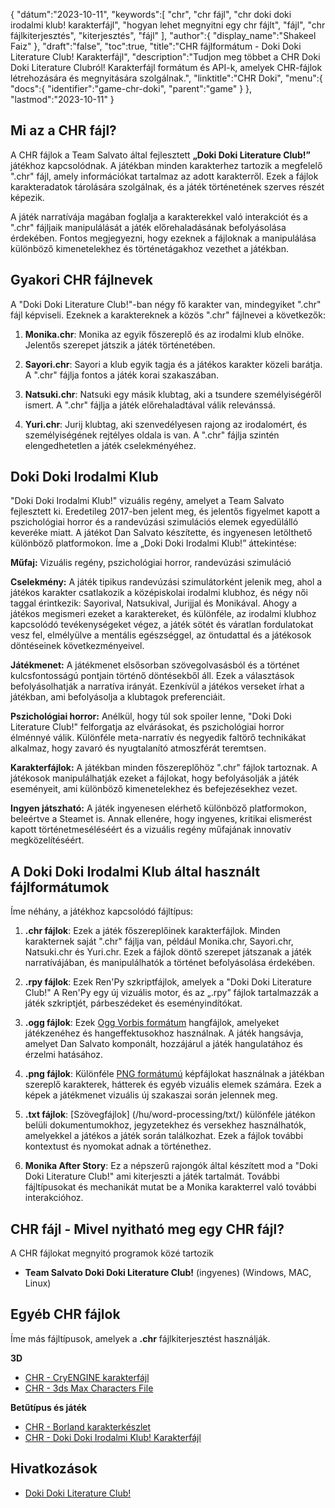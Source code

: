 {
"dátum":"2023-10-11",
   "keywords":[
"chr",
"chr fájl",
"chr doki doki irodalmi klub! karakterfájl",
"hogyan lehet megnyitni egy chr fájlt",
"fájl",
"chr fájlkiterjesztés",
"kiterjesztés",
"fájl"
],
   "author":{
"display_name":"Shakeel Faiz"
},
"draft":"false",
"toc":true,
"title":"CHR fájlformátum - Doki Doki Literature Club! Karakterfájl",
   "description":"Tudjon meg többet a CHR Doki Doki Literature Clubról! Karakterfájl formátum és API-k, amelyek CHR-fájlok létrehozására és megnyitására szolgálnak.",
   "linktitle":"CHR Doki",
   "menu":{
      "docs":{
         "identifier":"game-chr-doki",
         "parent":"game"
}
},
"lastmod":"2023-10-11"
}

## Mi az a CHR fájl?

A CHR fájlok a Team Salvato által fejlesztett **„Doki Doki Literature Club!”** játékhoz kapcsolódnak. A játékban minden karakterhez tartozik a megfelelő ".chr" fájl, amely információkat tartalmaz az adott karakterről. Ezek a fájlok karakteradatok tárolására szolgálnak, és a játék történetének szerves részét képezik.

A játék narratívája magában foglalja a karakterekkel való interakciót és a ".chr" fájljaik manipulálását a játék előrehaladásának befolyásolása érdekében. Fontos megjegyezni, hogy ezeknek a fájloknak a manipulálása különböző kimenetelekhez és történetágakhoz vezethet a játékban.

## Gyakori CHR fájlnevek

A "Doki Doki Literature Club!"-ban négy fő karakter van, mindegyiket ".chr" fájl képviseli. Ezeknek a karaktereknek a közös ".chr" fájlnevei a következők:

1. **Monika.chr**: Monika az egyik főszereplő és az irodalmi klub elnöke. Jelentős szerepet játszik a játék történetében.
    








2. **Sayori.chr**: Sayori a klub egyik tagja és a játékos karakter közeli barátja. A ".chr" fájlja fontos a játék korai szakaszában.
    








3. **Natsuki.chr**: Natsuki egy másik klubtag, aki a tsundere személyiségéről ismert. A ".chr" fájlja a játék előrehaladtával válik relevánssá.
    








4. **Yuri.chr**: Jurij klubtag, aki szenvedélyesen rajong az irodalomért, és személyiségének rejtélyes oldala is van. A ".chr" fájlja szintén elengedhetetlen a játék cselekményéhez.

## Doki Doki Irodalmi Klub

"Doki Doki Irodalmi Klub!" vizuális regény, amelyet a Team Salvato fejlesztett ki. Eredetileg 2017-ben jelent meg, és jelentős figyelmet kapott a pszichológiai horror és a randevúzási szimulációs elemek egyedülálló keveréke miatt. A játékot Dan Salvato készítette, és ingyenesen letölthető különböző platformokon. Íme a „Doki Doki Irodalmi Klub!” áttekintése:

**Műfaj:** Vizuális regény, pszichológiai horror, randevúzási szimuláció

**Cselekmény:** A játék tipikus randevúzási szimulátorként jelenik meg, ahol a játékos karakter csatlakozik a középiskolai irodalmi klubhoz, és négy női taggal érintkezik: Sayorival, Natsukival, Jurijjal és Monikával. Ahogy a játékos megismeri ezeket a karaktereket, és különféle, az irodalmi klubhoz kapcsolódó tevékenységeket végez, a játék sötét és váratlan fordulatokat vesz fel, elmélyülve a mentális egészséggel, az öntudattal és a játékosok döntéseinek következményeivel.

**Játékmenet:** A játékmenet elsősorban szövegolvasásból és a történet kulcsfontosságú pontjain történő döntésekből áll. Ezek a választások befolyásolhatják a narratíva irányát. Ezenkívül a játékos verseket írhat a játékban, ami befolyásolja a klubtagok preferenciáit.

**Pszichológiai horror:** Anélkül, hogy túl sok spoiler lenne, "Doki Doki Literature Club!" felforgatja az elvárásokat, és pszichológiai horror élménnyé válik. Különféle meta-narratív és negyedik faltörő technikákat alkalmaz, hogy zavaró és nyugtalanító atmoszférát teremtsen.

**Karakterfájlok:** A játékban minden főszereplőhöz ".chr" fájlok tartoznak. A játékosok manipulálhatják ezeket a fájlokat, hogy befolyásolják a játék eseményeit, ami különböző kimenetelekhez és befejezésekhez vezet.

**Ingyen játszható:** A játék ingyenesen elérhető különböző platformokon, beleértve a Steamet is. Annak ellenére, hogy ingyenes, kritikai elismerést kapott történetmeséléséért és a vizuális regény műfajának innovatív megközelítéséért.

## A Doki Doki Irodalmi Klub által használt fájlformátumok

Íme néhány, a játékhoz kapcsolódó fájltípus:

1. **.chr fájlok**: Ezek a játék főszereplőinek karakterfájlok. Minden karakternek saját ".chr" fájlja van, például Monika.chr, Sayori.chr, Natsuki.chr és Yuri.chr. Ezek a fájlok döntő szerepet játszanak a játék narratívájában, és manipulálhatók a történet befolyásolása érdekében.
    








2. **.rpy fájlok**: Ezek Ren'Py szkriptfájlok, amelyek a "Doki Doki Literature Club!" A Ren'Py egy új vizuális motor, és az „.rpy” fájlok tartalmazzák a játék szkriptjét, párbeszédeket és eseményindítókat.
    








3. **.ogg fájlok**: Ezek [Ogg Vorbis formátum](/hu/audio/ogg/) hangfájlok, amelyeket játékzenéhez és hangeffektusokhoz használnak. A játék hangsávja, amelyet Dan Salvato komponált, hozzájárul a játék hangulatához és érzelmi hatásához.
    








4. **.png fájlok**: Különféle [PNG formátumú](/hu/image/png/) képfájlokat használnak a játékban szereplő karakterek, hátterek és egyéb vizuális elemek számára. Ezek a képek a játékmenet vizuális új szakaszai során jelennek meg.
    








5. **.txt fájlok**: [Szövegfájlok] (/hu/word-processing/txt/) különféle játékon belüli dokumentumokhoz, jegyzetekhez és versekhez használhatók, amelyekkel a játékos a játék során találkozhat. Ezek a fájlok további kontextust és nyomokat adnak a történethez.
    








6. **Monika After Story**: Ez a népszerű rajongók által készített mod a "Doki Doki Literature Club!" ami kiterjeszti a játék tartalmát. További fájltípusokat és mechanikát mutat be a Monika karakterrel való további interakcióhoz.

## CHR fájl - Mivel nyitható meg egy CHR fájl?

A CHR fájlokat megnyitó programok közé tartozik

- **Team Salvato Doki Doki Literature Club!** (ingyenes) (Windows, MAC, Linux)

## Egyéb CHR fájlok

Íme más fájltípusok, amelyek a **.chr** fájlkiterjesztést használják.

**3D**
- [CHR - CryENGINE karakterfájl](/hu/3d/chr-cryengine/)
- [CHR - 3ds Max Characters File](/hu/3d/chr-3ds/)

**Betűtípus és játék**
- [CHR - Borland karakterkészlet](/hu/font/chr/)
- [CHR - Doki Doki Irodalmi Klub! Karakterfájl](/hu/game/chr-doki/)

## Hivatkozások
* [Doki Doki Literature Club!](https://en.wikipedia.org/wiki/Doki_Doki_Literature_Club!)

